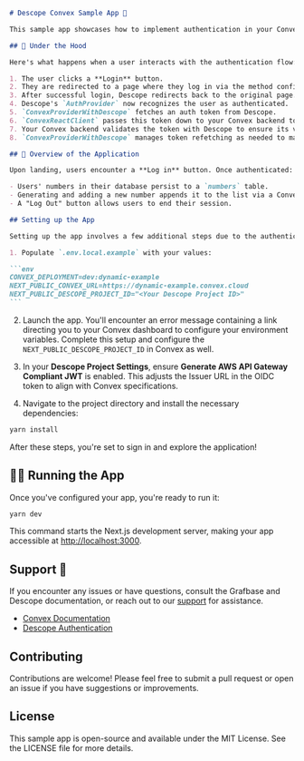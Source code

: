 ````markdown
# Descope Convex Sample App 🚀

This sample app showcases how to implement authentication in your Convex application using Descope.

## 🧐 Under the Hood

Here's what happens when a user interacts with the authentication flow:

1. The user clicks a **Login** button.
2. They are redirected to a page where they log in via the method configured in Descope.
3. After successful login, Descope redirects back to the original page.
4. Descope's `AuthProvider` now recognizes the user as authenticated.
5. `ConvexProviderWithDescope` fetches an auth token from Descope.
6. `ConvexReactClient` passes this token down to your Convex backend to validate.
7. Your Convex backend validates the token with Descope to ensure its validity.
8. `ConvexProviderWithDescope` manages token refetching as needed to maintain user authentication with your backend.

## 🌟 Overview of the Application

Upon landing, users encounter a **Log in** button. Once authenticated:

- Users' numbers in their database persist to a `numbers` table.
- Generating and adding a new number appends it to the list via a Convex mutation.
- A "Log Out" button allows users to end their session.

## Setting up the App

Setting up the app involves a few additional steps due to the authentication feature:

1. Populate `.env.local.example` with your values:

```env
CONVEX_DEPLOYMENT=dev:dynamic-example
NEXT_PUBLIC_CONVEX_URL=https://dynamic-example.convex.cloud
NEXT_PUBLIC_DESCOPE_PROJECT_ID="<Your Descope Project ID>"
```
````

2. Launch the app. You'll encounter an error message containing a link directing you to your Convex dashboard to configure your environment variables. Complete this setup and configure the `NEXT_PUBLIC_DESCOPE_PROJECT_ID` in Convex as well.

3. In your **Descope Project Settings**, ensure **Generate AWS API Gateway Compliant JWT** is enabled. This adjusts the Issuer URL in the OIDC token to align with Convex specifications.

4. Navigate to the project directory and install the necessary dependencies:

```bash
yarn install
```

After these steps, you're set to sign in and explore the application!

## 🏃‍♂️ Running the App

Once you've configured your app, you're ready to run it:

```bash
yarn dev
```

This command starts the Next.js development server, making your app accessible at [http://localhost:3000](http://localhost:3000).

## Support :raised_hands:

If you encounter any issues or have questions, consult the Grafbase and Descope documentation, or reach out to our [support](https://www.descope.com/contact) for assistance.

- [Convex Documentation](https://docs.convex.dev/auth/custom-auth)
- [Descope Authentication](https://docs.descope.com)

## Contributing

Contributions are welcome! Please feel free to submit a pull request or open an issue if you have suggestions or improvements.

## License

This sample app is open-source and available under the MIT License. See the LICENSE file for more details.
